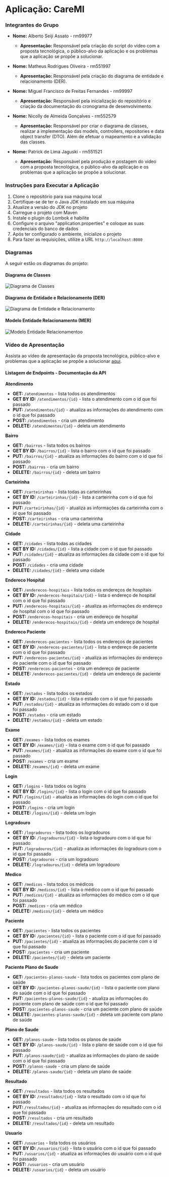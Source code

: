 # Aplicação: CareMI


### Integrantes do Grupo
- **Nome:** Alberto Seiji Assato - rm99977
  - **Apresentação:** Responsável pela criação do script do vídeo com a proposta tecnológica, o público-alvo da aplicação e os
problemas que a aplicação se propõe a solucionar.

- **Nome:** Matheus Rodrigues Oliveira - rm551997
  - **Apresentação:** Responsável pela criação do diagrama de entidade e relacionamento (DER).

- **Nome:** Miguel Francisco de Freitas Fernandes - rm99997 
  - **Apresentação:** Responsável pela inicialização do repositório e criação da documentação do cronograma de desenvolvimento.

- **Nome:** Nicolly de Almeida Gonçalves - rm552579
  - **Apresentação:** Responsável por criar o diagrama de classes, realizar a implementação das models, controllers, repositories e data object transfer (DTO). Além de efetuar o mapeamento e a validação das classes.

- **Nome:** Patrick de Lima Jaguski - rm551521
  - **Apresentação:** Responsável pela produção e postagem do vídeo com a proposta tecnológica, o público-alvo da aplicação e os
problemas que a aplicação se propõe a solucionar.


### Instruções para Executar a Aplicação

1. Clone o repositório para sua máquina local
2. Certifique-se de ter o Java JDK instalado em sua máquina
3. Atualize a versão do JDK no projeto
4. Carregue o projeto com Maven
5. Instale o plugin do Lombok e habilite
6. Configure o arquivo "application.properties" e coloque as suas credenciais do banco de dados
7. Após ter configurado o ambiente, inicialize o projeto 
8. Para fazer as requisições, utilize a URL `http://localhost:8080`


### Diagramas

A seguir estão os diagramas do projeto:

#### Diagrama de Classes

![Diagrama de Classes](./documentacao/diagramas/diagrama-de-classes.png)


#### Diagrama de Entidade e Relacionamento (DER)

![Diagrama de Entidade e Relacionamento](./documentacao/diagramas/Logical.png)

#### Modelo Entidade Relacionamento (MER)
![Modelo Entidade Relacionamentoo](./documentacao/diagramas/Relational_1.png)


### Vídeo de Apresentação

Assista ao vídeo de apresentação da proposta tecnológica, público-alvo e problemas que a aplicação se propõe a solucionar [aqui](link_para_o_vídeo).


#### Listagem de Endpoints - Documentação da API
**Atendimento** 
- **GET:** `/atendimentos` - lista todos os atendimentos
- **GET BY ID:** `/atendimentos/{id}` - lista o atendimento com o id que foi passado
- **PUT:** `/atendimentos/{id}` - atualiza as informações do atendimento com o id que foi passado
- **POST:** `/atendimentos` - cria um atendimento
- **DELETE:** `/atendimentos/{id}` - deleta um atendimento

**Bairro**
- **GET:** `/bairros` - lista todos os bairros
- **GET BY ID:** `/bairros/{id}` - lista o bairro com o id que foi passado
- **PUT:** `/bairros/{id}` - atualiza as informações do bairro com o id que foi passado
- **POST:** `/bairros` - cria um bairro
- **DELETE:** `/bairros/{id}` - deleta um bairro

**Carteirinha**
- **GET:** `/carteirinhas` - lista todas as carteirinhas
- **GET BY ID:** `/carteirinhas/{id}` - lista a carteirinha com o id que foi passado
- **PUT:** `/carteirinhas/{id}` - atualiza as informações da carteirinha com o id que foi passado
- **POST:** `/carteirinhas` - cria uma carteirinha
- **DELETE:** `/carteirinhas/{id}` - deleta uma carteirinha

**Cidade**
- **GET:** `/cidades` - lista todas as cidades
- **GET BY ID:** `/cidades/{id}` - lista a cidade com o id que foi passado
- **PUT:** `/cidades/{id}` - atualiza as informações da cidade com o id que foi passado
- **POST:** `/cidades` - cria uma cidade
- **DELETE:** `/cidades/{id}` - deleta uma cidade

**Endereco Hospital**
- **GET:** `/enderecos-hospitais` - lista todos os endereços de hospitais
- **GET BY ID:** `/enderecos-hospitais/{id}` - lista o endereço de hospital com o id que foi passado
- **PUT:** `/enderecos-hospitais/{id}` - atualiza as informações do endereço de hospital com o id que foi passado
- **POST:** `/enderecos-hospitais` - cria um endereço de hospital
- **DELETE:** `/enderecos-hospitais/{id}` - deleta um endereço de hospital

**Endereco Paciente**
- **GET:** `/enderecos-pacientes` - lista todos os endereços de pacientes
- **GET BY ID:** `/enderecos-pacientes/{id}` - lista o endereço de paciente com o id que foi passado
- **PUT:** `/enderecos-pacientes/{id}` - atualiza as informações do endereço de paciente com o id que foi passado
- **POST:** `/enderecos-pacientes` - cria um endereço de paciente
- **DELETE:** `/enderecos-pacientes/{id}` - deleta um endereço de paciente

**Estado**
- **GET:** `/estados` - lista todos os estados
- **GET BY ID:** `/estados/{id}` - lista o estado com o id que foi passado
- **PUT:** `/estados/{id}` - atualiza as informações do estado com o id que foi passado
- **POST:** `/estados` - cria um estado
- **DELETE:** `/estados/{id}` - deleta um estado

**Exame**
- **GET:** `/exames` - lista todos os exames
- **GET BY ID:** `/exames/{id}` - lista o exame com o id que foi passado
- **PUT:** `/exames/{id}` - atualiza as informações do exame com o id que foi passado
- **POST:** `/exames` - cria um exame
- **DELETE:** `/exames/{id}` - deleta um exame

**Login**
- **GET:** `/logins` - lista todos os logins
- **GET BY ID:** `/logins/{id}` - lista o login com o id que foi passado
- **PUT:** `/logins/{id}` - atualiza as informações do login com o id que foi passado
- **POST:** `/logins` - cria um login
- **DELETE:** `/logins/{id}` - deleta um login

**Logradouro**
- **GET:** `/logradouros` - lista todos os logradouros
- **GET BY ID:** `/logradouros/{id}` - lista o logradouro com o id que foi passado
- **PUT:** `/logradouros/{id}` - atualiza as informações do logradouro com o id que foi passado
- **POST:** `/logradouros` - cria um logradouro
- **DELETE:** `/logradouros/{id}` - deleta um logradouro

**Medico**
- **GET:** `/medicos` - lista todos os médicos
- **GET BY ID:** `/medicos/{id}` - lista o médico com o id que foi passado
- **PUT:** `/medicos/{id}` - atualiza as informações do médico com o id que foi passado
- **POST:** `/medicos` - cria um médico
- **DELETE:** `/medicos/{id}` - deleta um médico

**Paciente**
- **GET:** `/pacientes` - lista todos os pacientes
- **GET BY ID:** `/pacientes/{id}` - lista o paciente com o id que foi passado
- **PUT:** `/pacientes/{id}` - atualiza as informações do paciente com o id que foi passado
- **POST:** `/pacientes` - cria um paciente
- **DELETE:** `/pacientes/{id}` - deleta um paciente

**Paciente Plano de Saude**
- **GET:** `/pacientes-planos-saude` - lista todos os pacientes com plano de saúde
- **GET BY ID:** `/pacientes-planos-saude/{id}` - lista o paciente com plano de saúde com o id que foi passado
- **PUT:** `/pacientes-planos-saude/{id}` - atualiza as informações do paciente com plano de saúde com o id que foi passado
- **POST:** `/pacientes-planos-saude` - cria um paciente com plano de saúde
- **DELETE:** `/pacientes-planos-saude/{id}` - deleta um paciente com plano de saúde

**Plano de Saude**
- **GET:** `/planos-saude` - lista todos os planos de saúde
- **GET BY ID:** `/planos-saude/{id}` - lista o plano de saúde com o id que foi passado
- **PUT:** `/planos-saude/{id}` - atualiza as informações do plano de saúde com o id que foi passado
- **POST:** `/planos-saude` - cria um plano de saúde
- **DELETE:** `/planos-saude/{id}` - deleta um plano de saúde

**Resultado**
- **GET:** `/resultados` - lista todos os resultados
- **GET BY ID:** `/resultados/{id}` - lista o resultado com o id que foi passado
- **PUT:** `/resultados/{id}` - atualiza as informações do resultado com o id que foi passado
- **POST:** `/resultados` - cria um resultado
- **DELETE:** `/resultados/{id}` - deleta um resultado

**Usuario**
- **GET:** `/usuarios` - lista todos os usuários
- **GET BY ID:** `/usuarios/{id}` - lista o usuário com o id que foi passado
- **PUT:** `/usuarios/{id}` - atualiza as informações do usuário com o id que foi passado
- **POST:** `/usuarios` - cria um usuário
- **DELETE:** `/usuarios/{id}` - deleta um usuário

